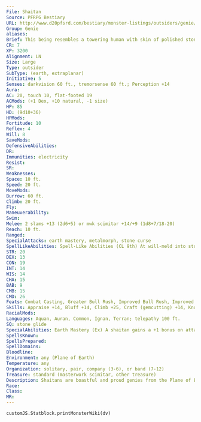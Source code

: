 ```yaml
---
File: Shaitan
Source: PFRPG Bestiary
URL: http://www.d20pfsrd.com/bestiary/monster-listings/outsiders/genie/shaitan
Group: Genie
aliases: 
Brief: This being resembles a towering human with skin of polished stone and glittering agate eyes.
CR: 7
XP: 3200
Alignment: LN
Size: Large
Type: outsider
SubType: (earth, extraplanar)
Initiative: 5
Senses: darkvision 60 ft., tremorsense 60 ft.; Perception +14
Aura: 
AC: 20, touch 10, flat-footed 19
ACMods: (+1 Dex, +10 natural, -1 size)
HP: 85
HD: (9d10+36)
HPMods: 
Fortitude: 10
Reflex: 4
Will: 8
SaveMods: 
DefensiveAbilities: 
DR: 
Immunities: electricity
Resist: 
SR: 
Weaknesses: 
Space: 10 ft.
Speed: 20 ft.
MoveMods: 
Burrow: 60 ft.
Climb: 20 ft.
Fly: 
Maneuverability: 
Swim: 
Melee: 2 slams +13 (2d6+5) or mwk scimitar +14/+9 (1d8+7/18-20)
Reach: 10 ft.
Ranged: 
SpecialAttacks: earth mastery, metalmorph, stone curse
SpellLikeAbilities: Spell-Like Abilities (CL 9th) At will-meld into stone, plane shift (willing targets to elemental planes, Astral Plane, or Material Plane only), soften earth and stone, stone shape, veil (self only) 3/day-quickened glitterdust (DC 14), stoneskin, rusting grasp, stone tell, wall of stone 1/day-trans. mud to rock, trans. rock to mud
STR: 20
DEX: 13
CON: 19
INT: 14
WIS: 14
CHA: 15
BAB: 9
CMB: 15
CMD: 26
Feats: Combat Casting, Greater Bull Rush, Improved Bull Rush, Improved InitiativeB, Power Attack, Quicken Spell-Like Ability (glitterdust)
Skills: Appraise +14, Bluff +14, Climb +25, Craft (gemcutting) +14, Knowledge (engineering) +14, Perception +14, Sense Motive +14, Spellcraft +14
RacialMods: 
Languages: Aquan, Auran, Common, Ignan, Terran; telepathy 100 ft.
SQ: stone glide
SpecialAbilities: Earth Mastery (Ex) A shaitan gains a +1 bonus on attack and damage rolls and a +2 bonus on opposed Strengthbased checks if both it and its foe are touching the ground. It takes a -4 penalty on attack and damage rolls against airborne or waterborne opponents. Metalmorph (Su) As a standard action, a shaitan may touch a single metal object of no more than 10 pounds and transform it into any other metal for 1 day. Stone Curse (Su) If a shaitan wins a bull rush check by 5 or more and pushes its target into a stone barrier, the target must make a DC 19 Reflex save or be forced into the barrier as if the target had cast meld into stone until the victim makes a successful DC 19 Fortitude save as a full-round action to exit the stone. The save DCs are Strength-based. Stone Glide (Su) This functions as the earth elemental's earth glide ability, except the shaitan can move through stone, dirt, crystal, or metal.
SpellsKnown: 
SpellsPrepared: 
SpellDomains: 
Bloodline: 
Environment: any (Plane of Earth)
Temperature: any
Organization: solitary, pair, company (3-6), or band (7-12)
Treasure: standard (masterwork scimitar, other treasure)
Description: Shaitans are boastful and proud genies from the Plane of Earth with flesh of metal, gems, or stone. A shaitan stands about 11 feet tall and weighs roughly 5,000 pounds. Some shaitans are noble. Often called pashas, they have 18 Hit Dice and gain the spell-like ability earthquake, usable once per day, as well as the ability to grant up to three wishes per day (nongenies only). A noble shaitan's caster level for its spell-like abilities is 18th. Noble shaitans are CR 13.
Race: 
Class: 
MR: 
---
```

```dataviewjs
customJS.Statblock.printMonsterWiki(dv)
```
